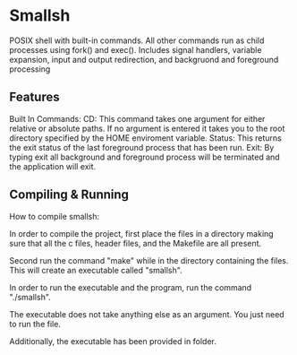 # Smallsh

POSIX shell with built-in commands. All other commands run as child processes using fork() and exec(). Includes signal handlers, variable expansion, input and output redirection, and backgruond and foreground processing

## Features

Built In Commands:
  CD: This command takes one argument for either relative or absolute paths. If no argument is entered it takes you to the root directory specified by the HOME enviroment variable.
  Status: This returns the exit status of the last foreground process that has been run.
  Exit: By typing exit all background and foreground process will be terminated and the application will exit.

## Compiling & Running
How to compile smallsh:

In order to compile the project, first place the files in a directory making sure that all the c files, 
header files, and the Makefile are all present.

Second run the command "make" while in the directory containing the files. 
This will create an executable called "smallsh".

In order to run the executable and the program, run the command "./smallsh".

The executable does not take anything else as an argument. You just need to run the file. 

Additionally, the executable has been provided in folder.
